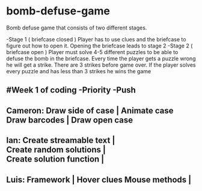 # bomb-defuse-game

Bomb defuse game that consists of two different stages.

-Stage 1 ( briefcase closed )
  Player has to use clues and the briefcase to figure out how to open it.
  Opening the briefcase leads to stage 2
-Stage 2 ( briefcase open )
  Player must solve 4-5 different puzzles to be able to defuse the bomb in the briefcase.
  Every time the player gets a puzzle wrong he will get a strike. There are 3 strikes before game over.
  If the player solves every puzzle and has less than 3 strikes he wins the game
  
#Week 1 of coding
-Priority                                                 -Push
----------------------------------------------------------------------------------------------------
Cameron:  Draw side of case                     |         Animate case  
          Draw barcodes                         |         Draw open case
----------------------------------------------------------------------------------------------------
Ian:      Create streamable text                |         
          Create random solutions               |         
          Create solution function              |         
----------------------------------------------------------------------------------------------------          
Luis:     Framework                             |         Hover clues
          Mouse methods                         |         
----------------------------------------------------------------------------------------------------          
